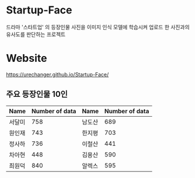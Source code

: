 # Startup-Face
드라마 '스타트업' 의 등장인물 사진을 이미지 인식 모델에 학습시켜 업로드 한 사진과의 유사도를 판단하는 프로젝트

# Website
https://urechanger.github.io/Startup-Face/

## 주요 등장인물 10인
|Name|Number of data|Name|Number of data|
|---|---|---|---|
|서달미|758|남도산|689|
|원인재|743|한지평|703|
|정사하|736|이철산|441|
|차아현|448|김용산|590|
|최원덕|840|알렉스|595|

